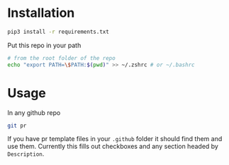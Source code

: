 # Installation

```bash
pip3 install -r requirements.txt
```

Put this repo in your path

```bash
# from the root folder of the repo
echo "export PATH=\$PATH:$(pwd)" >> ~/.zshrc # or ~/.bashrc
```

# Usage

In any github repo

```bash
git pr
```

If you have pr template files in your `.github` folder it should find them and use them.
Currently this fills out checkboxes and any section headed by `Description`.
